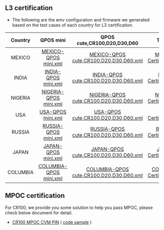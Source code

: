 ## L3 certification

- The following are the emv configuration and firmware we generated based on the test cases of each country for L3 certification.

| Country  |                QPOS mini                 |       QPOS cute,CR100,D20,D30,D60        |                 TPP File                 |          Firmware                 |
| :------: | :--------------------------------------: | :--------------------------------------: | :--------------------------------------: |:--------------------------------------: |
|  MEXICO  | [MEXICO-QPOS mini.xml](https://drive.google.com/file/d/1pYeE2yHs-67nTJKPergXZlZweBz3Mhmb/view?usp=sharing) | [MEXICO-QPOS cute,CR100,D20,D30,D60.xml](https://drive.google.com/file/d/1ErlMSghZBJASHXwQq5ah9GMfn4p5k-HG/view?usp=sharing) | [MEXICO-Certification.tpp](https://drive.google.com/file/d/1DFF99eeCqj-X8OQoIXU-Tb1PYXNJ8BAS/view?usp=sharing) |[MEXICO-Firmware](https://drive.google.com/drive/folders/1dATHQbkTj1fIsMjeE6TfNvowkWS5L9NL?usp=sharing)|
|  INDIA   | [INDIA-QPOS mini.xml](https://drive.google.com/file/d/1wK-lsDrR6Czl4Et6jKFp-zoJEK_ogtsH/view?usp=sharing) | [INDIA-QPOS cute,CR100,D20,D30,D60.xml](https://drive.google.com/file/d/1X6G8qjv3Yfxdid31SgV4MKt-PyhlssRq/view?usp=sharing) | [INDIA-Certification.tpp](https://drive.google.com/file/d/1PDvUkz2KIzj2lZPBNSHF6NodpLZCdlfX/view?usp=sharing) |[INDIA-Firmware](https://drive.google.com/drive/folders/1CYvnOAqmVaa9yIcSm5HKz9p-vjbq32nm?usp=sharing)|
| NIGERIA  | [NIGERIA-QPOS mini.xml](https://drive.google.com/file/d/1CCkr10VhdsxJIKXdGeI2ZNhOU3wyouZx/view?usp=sharing) | [NIGERIA-QPOS cute,CR100,D20,D30,D60.xml](https://drive.google.com/file/d/17ICePh4n4nKlvQv4vfIdtCDIvuZ8TpMX/view?usp=sharing) | [NIGERIA-Certification.tpp](https://drive.google.com/file/d/1vuCC6YxdqM2Xf4uNsNMauQiZGkdlGRSX/view?usp=sharing) |[NIGERIA-Firmware](https://drive.google.com/drive/folders/157xxR8Xhr__IS6JM-pUGUCZXQR5ZBwC7?usp=sharing)|
|   USA    | [USA-QPOS mini.xml](https://drive.google.com/file/d/1J_aEnQIDyaeGGv7Ql3jCVxv811p_9ID2/view?usp=sharing) | [USA-QPOS cute,CR100,D20,D30,D60.xml](https://drive.google.com/file/d/16sKNysCJEuhP7tstGKK48mmVZ-1XSJFT/view?usp=sharing) | [USA-Certification.tpp](https://drive.google.com/file/d/1LwN3uAK8Tp67qBApLNgZRqg50-lzhdJO/view?usp=sharing) |[USA-Firmware](https://drive.google.com/drive/folders/19c-7yxkBWSNLZBfnkIDrqaJkiVsDp64f?usp=sharing)|
|  RUSSIA  | [RUSSIA-QPOS mini.xml](https://drive.google.com/file/d/1BO4GJin5FbRmAeP1gXQYwKLjmetNxZVm/view?usp=sharing) | [RUSSIA-QPOS cute,CR100,D20,D30,D60.xml](https://drive.google.com/file/d/1DnqLptWGwl7MZwQd-ha8po-7zjNuOMoX/view?usp=sharing) | [RUSSIA-Certification.tpp](https://drive.google.com/file/d/1NxL2CkdQxlV2SSj9CjdhkgwaO6MsKVA0/view?usp=sharing) |[RUSSIA-Firmware](https://drive.google.com/drive/folders/15vodLXwsEYPpyuW7VpGdNmn9wQYWPsxz?usp=sharing)|
|  JAPAN   | [JAPAN-QPOS mini.xml](https://drive.google.com/file/d/1yqH8Yw1IewfuzoV3B_tjc7OqCLW_di7y/view?usp=sharing) | [JAPAN-QPOS cute,CR100,D20,D30,D60.xml](https://drive.google.com/file/d/1ue9RNMKHhOgYMbUeiPrkNgQ1VGINMV8e/view?usp=sharing) | [JAPAN-Certification.tpp](https://drive.google.com/file/d/1ZW_6LqFkFkX4XDjSwavGrJTEHFKfwJir/view?usp=sharing) |[JAPAN-Firmware](https://drive.google.com/drive/folders/1qPLobdOOjJ-FcgT3SUiVs7lq86VKZxxI?usp=sharing)|
| COLUMBIA | [COLUMBIA-QPOS mini.xml](https://drive.google.com/file/d/10BE7KojYN8xr1mpENrCY4QSKHFE3BHbN/view?usp=sharing) | [COLUMBIA-QPOS cute,CR100,D20,D30,D60.xml](https://drive.google.com/file/d/1jTnsSF-6bDEa4DaQUGfFDFIk81RoLj96/view?usp=sharing) | [COLUMBIA-Certification.tpp](https://drive.google.com/file/d/1hckep5SLOcBM2y3Gr0xG74wDv3uBIqgz/view?usp=sharing) |[COLUMBIA-Firmware](https://drive.google.com/drive/folders/1NG9WfmWptle3CsaEIvVOa_OVwvdZmBDO?usp=sharing)|

## MPOC certification

For CR100, we provide you some solution to help you pass MPOC, please check below document for detail. 

- [CR100 MPOC CVM PIN](https://gitlab.com/dspread/FAQs_Document/-/blob/master/documents/dspread%20cvm%20pin.pdf?ref_type=heads)
( [code sample](https://drive.google.com/file/d/13MO8Y9h8wOk7udPOQtbweYkDaO9MY5cT/view?usp=sharing) )